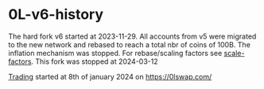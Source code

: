# 0L-v6-history

The hard fork v6 started at 2023-11-29. All accounts from v5 were migrated to the new network and rebased to reach a total nbr of coins of 100B. The inflation mechanism was stopped. For rebase/scaling factors see [scale-factors](accounts-and-balances-v6-genesis-scale-factors.csv). This fork was stopped at 2024-03-12


[Trading](../0L-prices) started at 8th of january 2024 on https://0lswap.com/


